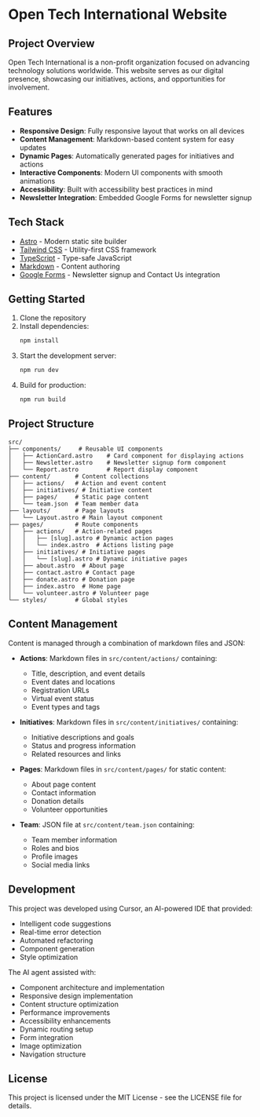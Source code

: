 # Open Tech International Website

## Project Overview

Open Tech International is a non-profit organization focused on advancing technology solutions worldwide. This website serves as our digital presence, showcasing our initiatives, actions, and opportunities for involvement.

## Features

- **Responsive Design**: Fully responsive layout that works on all devices
- **Content Management**: Markdown-based content system for easy updates
- **Dynamic Pages**: Automatically generated pages for initiatives and actions
- **Interactive Components**: Modern UI components with smooth animations
- **Accessibility**: Built with accessibility best practices in mind
- **Newsletter Integration**: Embedded Google Forms for newsletter signup

## Tech Stack

- [Astro](https://astro.build/) - Modern static site builder
- [Tailwind CSS](https://tailwindcss.com/) - Utility-first CSS framework
- [TypeScript](https://www.typescriptlang.org/) - Type-safe JavaScript
- [Markdown](https://www.markdownguide.org/) - Content authoring
- [Google Forms](https://www.google.com/forms/about/) - Newsletter signup and Contact Us integration

## Getting Started

1. Clone the repository
2. Install dependencies:
   ```bash
   npm install
   ```
3. Start the development server:
   ```bash
   npm run dev
   ```
4. Build for production:
   ```bash
   npm run build
   ```

## Project Structure

```
src/
├── components/     # Reusable UI components
│   ├── ActionCard.astro    # Card component for displaying actions
│   ├── Newsletter.astro    # Newsletter signup form component
│   └── Report.astro        # Report display component
├── content/       # Content collections
│   ├── actions/   # Action and event content
│   ├── initiatives/ # Initiative content
│   ├── pages/     # Static page content
│   └── team.json  # Team member data
├── layouts/       # Page layouts
│   └── Layout.astro # Main layout component
├── pages/         # Route components
│   ├── actions/   # Action-related pages
│   │   ├── [slug].astro # Dynamic action pages
│   │   └── index.astro  # Actions listing page
│   ├── initiatives/ # Initiative pages
│   │   └── [slug].astro # Dynamic initiative pages
│   ├── about.astro  # About page
│   ├── contact.astro # Contact page
│   ├── donate.astro # Donation page
│   ├── index.astro  # Home page
│   └── volunteer.astro # Volunteer page
└── styles/        # Global styles
```

## Content Management

Content is managed through a combination of markdown files and JSON:

- **Actions**: Markdown files in `src/content/actions/` containing:
  - Title, description, and event details
  - Event dates and locations
  - Registration URLs
  - Virtual event status
  - Event types and tags

- **Initiatives**: Markdown files in `src/content/initiatives/` containing:
  - Initiative descriptions and goals
  - Status and progress information
  - Related resources and links

- **Pages**: Markdown files in `src/content/pages/` for static content:
  - About page content
  - Contact information
  - Donation details
  - Volunteer opportunities

- **Team**: JSON file at `src/content/team.json` containing:
  - Team member information
  - Roles and bios
  - Profile images
  - Social media links

## Development

This project was developed using Cursor, an AI-powered IDE that provided:
- Intelligent code suggestions
- Real-time error detection
- Automated refactoring
- Component generation
- Style optimization

The AI agent assisted with:
- Component architecture and implementation
- Responsive design implementation
- Content structure optimization
- Performance improvements
- Accessibility enhancements
- Dynamic routing setup
- Form integration
- Image optimization
- Navigation structure

## License

This project is licensed under the MIT License - see the LICENSE file for details.
